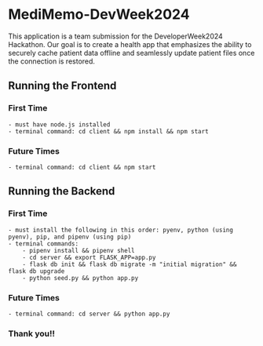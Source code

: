 # MediMemo-DevWeek2024

 This application is a team submission for the DeveloperWeek2024 Hackathon. Our goal is to create a health app that emphasizes the ability to securely cache patient data offline and seamlessly update patient files once the connection is restored.

## Running the Frontend

### First Time

    - must have node.js installed
    - terminal command: cd client && npm install && npm start

### Future Times

    - terminal command: cd client && npm start

## Running the Backend

### First Time

    - must install the following in this order: pyenv, python (using pyenv), pip, and pipenv (using pip)
    - terminal commands:
        - pipenv install && pipenv shell
        - cd server && export FLASK_APP=app.py
        - flask db init && flask db migrate -m "initial migration" && flask db upgrade
        - python seed.py && python app.py

### Future Times

    - terminal command: cd server && python app.py


### Thank you!!
